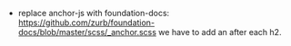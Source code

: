 * replace anchor-js with foundation-docs: https://github.com/zurb/foundation-docs/blob/master/scss/_anchor.scss
we have to add an <a> after each h2.
